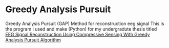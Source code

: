 # Greedy Analysis Pursuit
Greedy Analysis Pursuit (GAP) Method for reconstruction eeg signal
This is the program i used and make (Python) for my undergradute thesis titled [EEG Signal Reconstruction Using Compressive Sensing With Greedy Analysis Pursuit Algorithm](https://openlibrary.telkomuniversity.ac.id/home/catalog/id/176452/slug/rekonstruksi-sinyal-eeg-menggunakan-penginderaan-kompresif-dengan-algoritma-greedy-analysis-pursuit.html)

